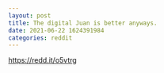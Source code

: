 ```yaml
--- 
layout: post 
title: The digital Juan is better anyways. 
date: 2021-06-22 1624391984 
categories: reddit 
--- 
```

https://redd.it/o5vtrg